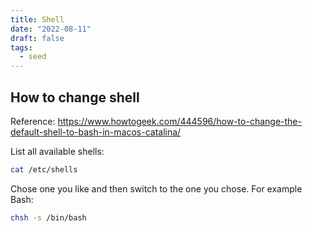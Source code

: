 ```yaml
---
title: Shell
date: "2022-08-11"
draft: false
tags:
  - seed
---
```


## How to change shell

Reference:
https://www.howtogeek.com/444596/how-to-change-the-default-shell-to-bash-in-macos-catalina/

List all available shells:

```sh
cat /etc/shells
```

Chose one you like and then switch to the one you chose. For example Bash:

```sh
chsh -s /bin/bash
```
